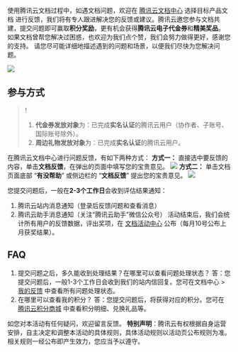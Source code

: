 使用腾讯云文档过程中，如遇文档问题，欢迎在 [腾讯云文档中心](https://cloud.tencent.com/document/product?from=10680#section-product-title) 选择目标产品文档 进行反馈，我们将有专人跟进解决您的反馈或建议。腾讯云邀您参与文档共建，提交问题即可赢取**积分奖励**，更有机会获得**腾讯云电子代金券**和**精美奖品**。
如果文档曾帮您解决过困惑，也欢迎为我们点个赞，我们会努力做得更好，感谢您的支持。
<dx-alert infotype="alarm" title="温馨提示">
请您尽可能详细地描述遇到的问题和场景，以便我们尽快为您解决问题。
</dx-alert>


![](https://qcloudimg.tencent-cloud.cn/raw/9ade17348f639a342c69a921175f778a.jpg)

## 参与方式
>! 
>1. **代金券发放对象**为：已完成**实名认证**的腾讯云用户（协作者、子账号、国际账号除外）。
>2. **周边礼物发放对象**为：已完成**实名认证**的腾讯云用户。

在腾讯云文档中心进行问题反馈，有如下两种方式：
**方式一：**
直接选中要反馈的内容，单击**文档反馈**，在弹出的页面中填写您的宝贵意见。
![](https://qcloudimg.tencent-cloud.cn/raw/394585f2971cbf60dddc2cda11d37fff.png)
**方式二：**
单击文档页面底部 “**有没帮助**” 或侧边栏的 “**文档反馈**” 提出您的宝贵意见。
![](https://qcloudimg.tencent-cloud.cn/raw/15b12c408954742f7a621b516a3036b5.png)

您提交问题后，一般在**2-3个工作日**会收到评估结果通知：
1. 腾讯云站内消息通知（登录后反馈问题和查看消息）
2. 腾讯云助手消息通知（关注“腾讯云助手”微信公众号）
活动结束后，我们会统计所有用户的反馈数据，评出奖项，在 [文档活动中心](https://cloud.tencent.com/document/act?from=10680) 公布（每月10号公布上月获奖结果）。

## FAQ
1. 提交问题之后，多久能收到处理结果？在哪里可以查看问题处理状态？
答：您提交问题后，一般1-3个工作日会收到我们的站内信回复。您可在文档中心 > [我的反馈](https://cloud.tencent.com/document/my-space/feedback?from=10680) 中查看所有问题处理状态。
2. 在哪里可以查看我的积分？
答：您提交问题后，将获得对应的积分。您可在 [腾讯云积分商城](https://cloud.tencent.com/act/integralmall?from=10680) 中查看积分明细、兑换礼品等。



如您对本活动有任何疑问，欢迎留言反馈。
**特别声明**：腾讯云有权根据自身运营安排，自主决定和调整本活动的具体规则，具体活动规则以活动页公布规则为准。相关规则一经公布即产生效力，您应当予以遵守。
